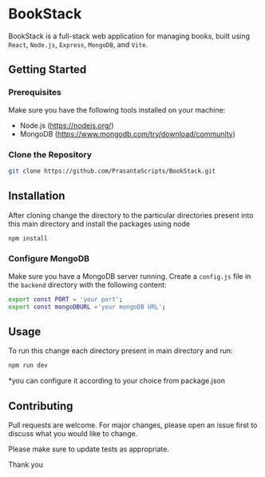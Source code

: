 # BookStack

BookStack is a full-stack web application for managing books, built using `React`, `Node.js`, `Express`, `MongoDB`, and `Vite`.

## Getting Started

### Prerequisites

Make sure you have the following tools installed on your machine:

- Node.js (https://nodejs.org/)
- MongoDB (https://www.mongodb.com/try/download/community)

### Clone the Repository

```bash
git clone https://github.com/PrasantaScripts/BookStack.git
```

## Installation

After cloning change the directory to the particular directories present into this main directory and install the packages using node

```bash
npm install

```

### Configure MongoDB

Make sure you have a MongoDB server running. Create a `config.js` file in the `backend` directory with the following content:

```bash
export const PORT = 'your port';
export const mongoDBURL ='your mongoDB URL';
```

## Usage

To run this change each directory present in main directory and run:

```bash
npm run dev
```

\*you can configure it according to your choice from package.json

## Contributing

Pull requests are welcome. For major changes, please open an issue first
to discuss what you would like to change.

Please make sure to update tests as appropriate.

Thank you
